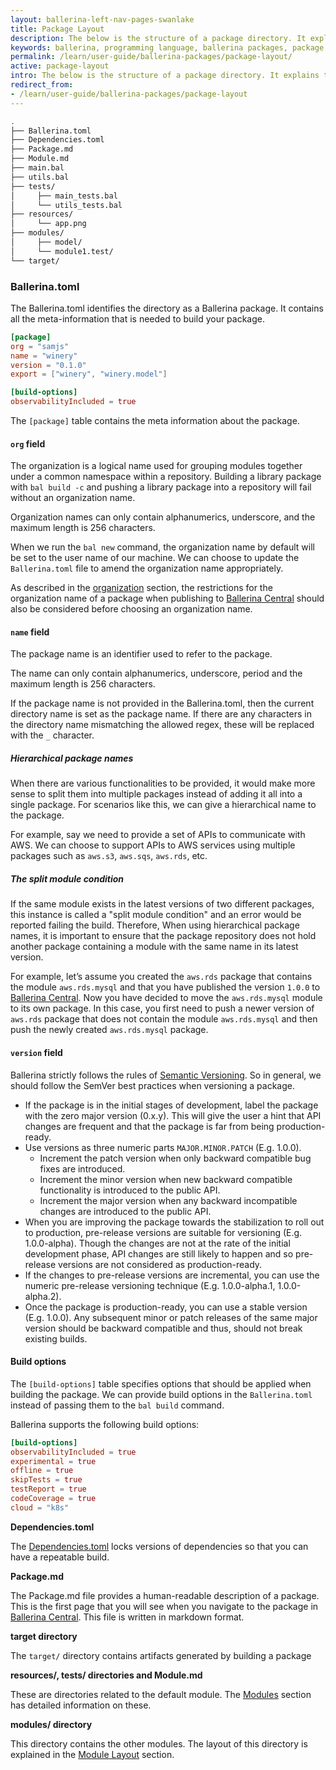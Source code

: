 ```yaml
---
layout: ballerina-left-nav-pages-swanlake
title: Package Layout
description: The below is the structure of a package directory. It explains the purpose of each file in a package.
keywords: ballerina, programming language, ballerina packages, package structure, package layout
permalink: /learn/user-guide/ballerina-packages/package-layout/
active: package-layout
intro: The below is the structure of a package directory. It explains the purpose of each file in a package.
redirect_from:
- /learn/user-guide/ballerina-packages/package-layout
---
```


```bash
.
├── Ballerina.toml
├── Dependencies.toml
├── Package.md
├── Module.md
├── main.bal
├── utils.bal
├── tests/
│     ├── main_tests.bal
│     └── utils_tests.bal
├── resources/
│     └── app.png
├── modules/
│     ├── model/
│     └── module1.test/
└── target/
```

### Ballerina.toml
The Ballerina.toml identifies the directory as a Ballerina package. It contains all the meta-information that is needed to build your package.

```toml
[package]
org = "samjs"
name = "winery"
version = "0.1.0"
export = ["winery", "winery.model"]

[build-options]
observabilityIncluded = true
```

The `[package]` table contains the meta information about the package.

#### `org` field

The organization is a logical name used for grouping modules together under a common namespace within a repository. Building a library package with `bal build -c` and pushing a library package into a repository will fail without an organization name.

Organization names can only contain alphanumerics, underscore, and the maximum length is 256 characters.

When we run the `bal new` command, the organization name by default will be set to the user name of our machine. We can choose to update the `Ballerina.toml` file to amend the organization name appropriately.

As described in the [organization](/learn/user-guide/ballerina-packages/sharing-a-library-package/#publishing-a-library-package-to-ballerina-central) section, the restrictions for the organization name of a package when publishing to [Ballerina Central](https://central.ballerina.io/) should also be considered before choosing an organization name.


#### `name` field

The package name is an identifier used to refer to the package.

The name can only contain alphanumerics, underscore, period and the maximum length is 256 characters.

If the package name is not provided in the Ballerina.toml, then the current directory name is set as the package name. If there are any characters in the directory name mismatching the allowed regex, these will be replaced with the `_` character.

##### Hierarchical package names

When there are various functionalities to be provided, it would make more sense to split them into multiple packages instead of adding it all into a single package.  For scenarios like this, we can give a hierarchical name to the package.

For example, say we need to provide a set of APIs to communicate with AWS. We can choose to support APIs to AWS services using multiple packages such as `aws.s3`, `aws.sqs`, `aws.rds`, etc.

##### The split module condition

If the same module exists in the latest versions of two different packages, this instance is called a "split module condition" and an error would be reported failing the build. Therefore, When using hierarchical package names, it is important to ensure that the package repository does not hold another package containing a module with the same name in its latest version.

For example, let’s assume you created the `aws.rds` package that contains the module `aws.rds.mysql` and that you have published the version `1.0.0` to [Ballerina Central](https://central.ballerina.io/). Now you have decided to move the `aws.rds.mysql` module to its own package. In this case, you first need to push a newer version of `aws.rds` package that does not contain the module `aws.rds.mysql` and then push the newly created `aws.rds.mysql` package.


#### `version` field

Ballerina strictly follows the rules of [Semantic Versioning](https://semver.org/). So in general, we should follow the SemVer best practices when versioning a package.

*   If the package is in the initial stages of development, label the package with the zero major version (0.x.y). This will give the user a hint that API changes are frequent and that the package is far from being production-ready.
*   Use versions as three numeric parts `MAJOR.MINOR.PATCH` (E.g. 1.0.0).
    *   Increment the patch version when only backward compatible bug fixes are introduced.
    *   Increment the minor version when new backward compatible functionality is introduced to the public API.
    *   Increment the major version when any backward incompatible changes are introduced to the public API.
*   When you are improving the package towards the stabilization to roll out to production, pre-release versions are suitable for versioning (E.g. 1.0.0-alpha). Though the changes are not at the rate of the initial development phase, API changes are still likely to happen and so pre-release versions are not considered as production-ready.
*   If the changes to pre-release versions are incremental, you can use the numeric pre-release versioning technique (E.g. 1.0.0-alpha.1, 1.0.0-alpha.2).
*   Once the package is production-ready, you can use a stable version (E.g. 1.0.0). Any subsequent minor or patch releases of the same major version should be backward compatible and thus, should not break existing builds.


#### Build options

The `[build-options]` table specifies options that should be applied when building the package. We can provide build options in the `Ballerina.toml` instead of passing them to the `bal build` command.

Ballerina supports the following build options:

```toml
[build-options]
observabilityIncluded = true
experimental = true
offline = true
skipTests = true
testReport = true
codeCoverage = true
cloud = "k8s"
```

**Dependencies.toml**

The [Dependencies.toml](/learn/user-guide/ballerina-packages/dependencies/#dependenciestoml) locks versions of dependencies so that you can have a repeatable build.

**Package.md**

The Package.md file provides a human-readable description of a package. This is the first page that you will see when you navigate to the package in [Ballerina Central](https://central.ballerina.io/). This file is written in markdown format.

**target directory**

The `target/` directory contains artifacts generated by building a package

**resources/, tests/ directories and Module.md**

These are directories related to the default module. The [Modules](/learn/user-guide/ballerina-packages/modules) section has detailed information on these.

**modules/ directory**

This directory contains the other modules. The layout of this directory is explained in the [Module Layout](/learn/user-guide/ballerina-packages/modules/#module-layout) section.

<style>
.cBallerinaTocContainer {
    display: none !important;
}
</style>
